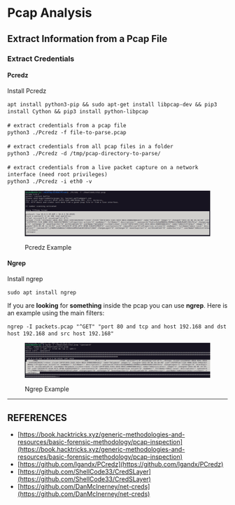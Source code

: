 # Pcap Analysis

## Extract Information from a Pcap File

### Extract Credentials

#### Pcredz

Install Pcredz

```
apt install python3-pip && sudo apt-get install libpcap-dev && pip3 install Cython && pip3 install python-libpcap

# extract credentials from a pcap file
python3 ./Pcredz -f file-to-parse.pcap

# extract credentials from all pcap files in a folder
python3 ./Pcredz -d /tmp/pcap-directory-to-parse/

# extract credentials from a live packet capture on a network interface (need root privileges)
python3 ./Pcredz -i eth0 -v
```

<figure><img src="../../../.gitbook/assets/image (2) (1) (1) (1).png" alt=""><figcaption><p>Pcredz Example</p></figcaption></figure>

#### Ngrep

Install ngrep

```
sudo apt install ngrep
```

If you are **looking** for **something** inside the pcap you can use **ngrep**. Here is an example using the main filters:

```
ngrep -I packets.pcap "^GET" "port 80 and tcp and host 192.168 and dst host 192.168 and src host 192.168"
```

<figure><img src="../../../.gitbook/assets/image (1) (1) (1) (1) (1) (1) (1).png" alt=""><figcaption><p>Ngrep Example</p></figcaption></figure>



***

## REFERENCES

* [https://book.hacktricks.xyz/generic-methodologies-and-resources/basic-forensic-methodology/pcap-inspection](https://book.hacktricks.xyz/generic-methodologies-and-resources/basic-forensic-methodology/pcap-inspection)
* [https://github.com/lgandx/PCredz](https://github.com/lgandx/PCredz)
* [https://github.com/ShellCode33/CredSLayer](https://github.com/ShellCode33/CredSLayer)
* [https://github.com/DanMcInerney/net-creds](https://github.com/DanMcInerney/net-creds)



